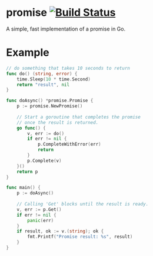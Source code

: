 # promise [![Build Status](https://travis-ci.org/matthewdale/promise.svg?branch=master)](https://travis-ci.org/matthewdale/promise)

A simple, fast implementation of a promise in Go.

Example
=======
```go
// do something that takes 10 seconds to return
func do() (string, error) {
    time.Sleep(10 * time.Second)
    return "result", nil
}

func doAsync() *promise.Promise {
    p := promise.NewPromise()
    
    // Start a goroutine that completes the promise
    // once the result is returned.
    go func() {
        v, err := do()
        if err != nil {
            p.CompleteWithError(err)
            return
        }
        p.Complete(v)
    }()
    return p
}

func main() {
    p := doAsync()
    
    // Calling 'Get' blocks until the result is ready.
    v, err := p.Get()
    if err != nil {
        panic(err)
    }
    if result, ok := v.(string); ok {
        fmt.Printf("Promise result: %s", result)
    }
}
```
